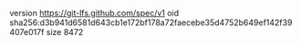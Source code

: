 version https://git-lfs.github.com/spec/v1
oid sha256:d3b941d6581d643cb1e172bf178a72faecebe35d4752b649ef142f39407e017f
size 8472
